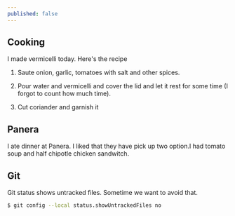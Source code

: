 ```yaml
---
published: false
---
```

## Cooking

I made vermicelli today. Here's the recipe 

1. Saute onion, garlic, tomatoes with salt and other spices.

2. Pour water and vermicelli and cover the lid and let it rest for some time (I forgot to count how much time).

3. Cut coriander and garnish it

## Panera

I ate dinner at Panera. I liked that they have pick up two option.I had tomato soup and half chipotle chicken sandwitch.


## Git 

Git status shows untracked files. Sometime we want to avoid that. 

```bash
$ git config --local status.showUntrackedFiles no
```
